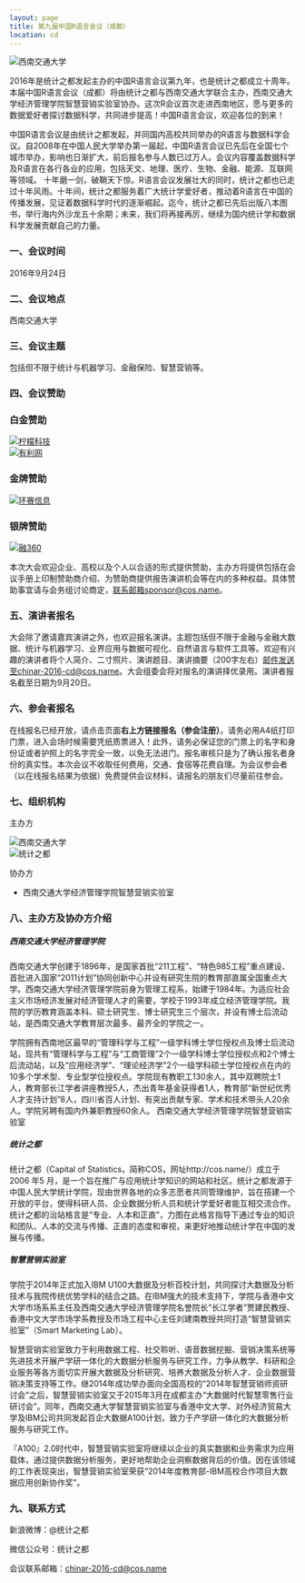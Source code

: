 ```yaml
---
layout: page
title: 第九届中国R语言会议（成都）
location: cd
---
```


<!-- picture -->
<div class="row">
  <div class="col-md-10 col-md-offset-1 text-center">
    <img src="{{ '/img/xinanjiaotong.jpg' | prepend: site.baseurl }}" alt="西南交通大学" class="img-responsive" />
  </div>
</div>

2016年是统计之都发起主办的中国R语言会议第九年，也是统计之都成立十周年。本届中国R语言会议（成都）将由统计之都与西南交通大学联合主办，西南交通大学经济管理学院智慧营销实验室协办。这次R会议首次走进西南地区，愿与更多的数据爱好者探讨数据科学，共同进步提高！中国R语言会议，欢迎各位的到来！

中国R语言会议是由统计之都发起，并同国内高校共同举办的R语言与数据科学会议。自2008年在中国人民大学举办第一届起，中国R语言会议已先后在全国七个城市举办，影响也日渐扩大，前后报名参与人数已过万人。会议内容覆盖数据科学及R语言在各行各业的应用，包括天文、地理、医疗、生物、金融、能源、互联网等领域。
十年磨一剑，破鞘天下惊。R语言会议发展壮大的同时，统计之都也已走过十年风雨。十年间，统计之都服务着广大统计学爱好者，推动着R语言在中国的传播发展，见证着数据科学时代的逐渐崛起。迄今，统计之都已先后出版八本图书，举行海内外沙龙五十余期；未来，我们将再接再厉，继续为国内统计学和数据科学发展贡献自己的力量。

### 一、会议时间

2016年9月24日

### 二、会议地点

西南交通大学

### 三、会议主题

包括但不限于统计与机器学习、金融保险、智慧营销等。

### 四、会议赞助

<h3 class ="text-center">白金赞助</h3>

<div class="row">
  <div class="col-md-2 col-md-offset-2 aligncenter client">
    <a href="http://www.lemoncome.com/" title="柠檬科技" target="_blank">
      <img src="{{ '/img/zanzhu-ningmengkeji.jpg' | prepend: site.qiniubaseurl }}" alt="柠檬科技" class="img-responsive center-block" />
    </a>
  </div>

  <div class="col-md-8 col-md-offset-2 aligncenter client">
    <a href="http://www.yooli.com/" title="有利网" target="_blank">
      <img src="{{ '/img/zanzhu-youliwang.jpg' | prepend: site.qiniubaseurl }}" alt="有利网" class="img-responsive center-block" />
    </a>
  </div>
</div>


<h3 class="text-center">金牌赞助</h3>

<div class="row">

  <div class="col-md-6 col-md-offset-1 text-center">
    <a href="http://www.hansyinfo.com/" title="环赛信息 " target="_blank">
      <img src="{{ '/img/zanzhu-huansai.jpg' | prepend: site.baseurl }}" alt="环赛信息" class="img-responsive center-block" />
    </a>
  </div>
  
</div>

<h3 class="text-center">银牌赞助</h3>

<div class="row">

  <div class="col-md-6 col-md-offset-1 text-center">
    <a href="http://www.rong360.com/" title="融360 " target="_blank">
      <img src="{{ '/img/zanzhu-rong360.jpg' | prepend: site.baseurl }}" alt="融360 " class="img-responsive center-block" />
    </a>
  </div>
  
</div>


  
本次大会欢迎企业、高校以及个人以合适的形式提供赞助，主办方将提供包括在会议手册上印制赞助商介绍、为赞助商提供报告演讲机会等在内的多种权益。具体赞助事宜请与会务组讨论商定，联系邮箱sponsor@cos.name。


### 五、演讲者报名

大会除了邀请嘉宾演讲之外，也欢迎报名演讲。主题包括但不限于金融与金融大数据、统计与机器学习、业界应用与数据可视化、自然语言与软件工具等。欢迎有兴趣的演讲者将个人简介、二寸照片、演讲题目、演讲摘要（200字左右）邮件发送至chinar-2016-cd@cos.name。大会组委会将对报名的演讲择优录用。演讲者报名截至日期为9月20日。

### 六、参会者报名

在线报名已经开放，请点击页面**右上方链接报名（参会注册）**。请务必用A4纸打印门票，进入会场时候需要凭纸质票进入！此外，请务必保证您的门票上的名字和身份证或者护照上的名字完全一致，以免无法进门。报名审核只是为了确认报名者身份的真实性。本次会议不收取任何费用，交通、食宿等花费自理。为会议参会者（以在线报名结果为依据）免费提供会议材料，请报名的朋友们尽量前往参会。

### 七、组织机构

主办方

<!-- picture -->
<div class="row">
  <div class="col-md-10 col-md-offset-1 text-center">
    <img src="{{ '/img/xnjt.jpg' | prepend: site.qiniubaseurl }}" alt="西南交通大学" class="img-responsive" />
  </div>
</div>
<!-- picture -->
<div class="row">
  <div class="col-md-10 col-md-offset-1 text-center">
    <img src="{{ '/img/cos.png' | prepend: site.qiniubaseurl }}" alt="统计之都" class="img-responsive" />
  </div>
</div>


协办方

- 西南交通大学经济管理学院智慧营销实验室

### 八、主办方及协办方介绍

##### 西南交通大学经济管理学院

西南交通大学创建于1896年，是国家首批“211工程”、“特色985工程”重点建设、首批进入国家“2011计划”协同创新中心并设有研究生院的教育部直属全国重点大学。西南交通大学经济管理学院前身为管理工程系，始建于1984年。为适应社会主义市场经济发展对经济管理人才的需要，学校于1993年成立经济管理学院。我院的学历教育涵盖本科、硕士研究生、博士研究生三个层次，并设有博士后流动站，是西南交通大学教育层次最多、最齐全的学院之一。

学院拥有西南地区最早的“管理科学与工程”一级学科博士学位授权点及博士后流动站，现共有“管理科学与工程”与“工商管理”2个一级学科博士学位授权点和2个博士后流动站，以及“应用经济学”、“理论经济学”2个一级学科硕士学位授权点在内的10多个学术型、专业型学位授权点。学院现有教职工130余人，其中双聘院士1人，教育部长江学者讲座教授5人，杰出青年基金获得者1人，教育部“新世纪优秀人才支持计划”8人，四川省百人计划、有突出贡献专家、学术和技术带头人20余人。学院另聘有国内外兼职教授60余人。
西南交通大学经济管理学院智慧营销实验室

##### 统计之都

统计之都（Capital of Statistics，简称COS，网址http://cos.name/）成立于2006 年5 月，是一个旨在推广与应用统计学知识的网站和社区。统计之都发源于中国人民大学统计学院，现由世界各地的众多志愿者共同管理维护，旨在搭建一个开放的平台，使得科研人员、企业数据分析人员和统计学爱好者能互相交流合作。统计之都的治站格言是“专业、人本和正直”，力图在此格言指导下通过专业的知识和团队、人本的交流与传播、正直的态度和审视，来更好地推动统计学在中国的发展与传播。

##### 智慧营销实验室

学院于2014年正式加入IBM U100大数据及分析百校计划，共同探讨大数据及分析技术与我院传统优势学科的结合之路。在IBM强大的技术支持下，学院与香港中文大学市场系系主任及西南交通大学经济管理学院名誉院长“长江学者”贾建民教授、香港中文大学市场学系教授及市场工程中心主任刘建南教授共同打造“智慧营销实验室”（Smart Marketing Lab）。

智慧营销实验室致力于利用数据工程、社交聆听、语音数据挖掘、营销决策系统等先进技术开展产学研一体化的大数据分析服务与研究工作，力争从教学、科研和企业服务等各方面切实开展大数据及分析研究、培养大数据及分析人才、企业数据营销决策支持等工作。继2014年成功举办面向全国高校的“2014年智慧营销师资研讨会”之后，智慧营销实验室又于2015年3月在成都主办“大数据时代智慧零售行业研讨会”。同年，西南交通大学智慧营销实验室与香港中文大学、对外经济贸易大学及IBM公司共同发起百企大数据A100计划，致力于产学研一体化的大数据分析服务与研究工作。

『A100』2.0时代中，智慧营销实验室将继续以企业的真实数据和业务需求为应用载体，通过提供数据分析服务，更好地帮助企业洞察数据背后的价值。因在该领域的工作表现突出，智慧营销实验室荣获“2014年度教育部-IBM高校合作项目大数据应用创新协作奖”。

### 九、联系方式

新浪微博：@统计之都

微信公众号：统计之都

会议联系邮箱：chinar-2016-cd@cos.name
